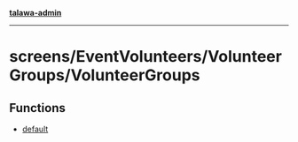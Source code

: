 [**talawa-admin**](../../../../README.md)

***

# screens/EventVolunteers/VolunteerGroups/VolunteerGroups

## Functions

- [default](functions/default.md)
